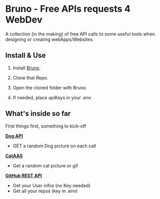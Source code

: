 # Bruno - Free APIs requests 4 WebDev

A collection (in the making) of free API calls to some useful tools when designing or creating webApps/Websites.

## Install & Use

1. Install [Bruno](https://docs.usebruno.com/introduction/what-is-bruno).

2. Clone that Repo.

3. Open the cloned folder with Bruno.

4. If needed, place apiKeys in your .env

## What's inside so far

First things first, something to kick-off

**[Dog API](https://dog.ceo/dog-api/)**

- GET a random Dog picture on each call

**[CatAAS](https://cataas.com/)**

- Get a random cat picture or gif

**[GitHub REST API](https://docs.github.com/en/rest?apiVersion=2022-11-28)**

- Get your User infos (no Key needed)
- Get all your repos (key in .env)
